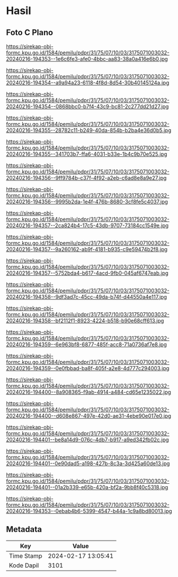 # Hasil

## Foto C Plano

https://sirekap-obj-formc.kpu.go.id/1584/pemilu/pdpr/31/75/07/10/03/3175071003032-20240216-194353--1e6c6fe3-afe0-4bbc-aa83-38a0a416e6b0.jpg

https://sirekap-obj-formc.kpu.go.id/1584/pemilu/pdpr/31/75/07/10/03/3175071003032-20240216-194354--a9a94a23-6118-4f8d-8d54-30b40145124a.jpg

https://sirekap-obj-formc.kpu.go.id/1584/pemilu/pdpr/31/75/07/10/03/3175071003032-20240216-194354--0868bbc0-b7f4-43c9-bc81-2c277dd21d27.jpg

https://sirekap-obj-formc.kpu.go.id/1584/pemilu/pdpr/31/75/07/10/03/3175071003032-20240216-194355--28782c11-b249-40da-854b-b2ba4e36d0b5.jpg

https://sirekap-obj-formc.kpu.go.id/1584/pemilu/pdpr/31/75/07/10/03/3175071003032-20240216-194355--341703b7-ffa6-4031-b33e-1b4c9b70e525.jpg

https://sirekap-obj-formc.kpu.go.id/1584/pemilu/pdpr/31/75/07/10/03/3175071003032-20240216-194356--9ff9784b-c37f-4f92-a2eb-c6ad8e8a9e27.jpg

https://sirekap-obj-formc.kpu.go.id/1584/pemilu/pdpr/31/75/07/10/03/3175071003032-20240216-194356--9995b2da-1e4f-476b-8680-3cf8fe5c4037.jpg

https://sirekap-obj-formc.kpu.go.id/1584/pemilu/pdpr/31/75/07/10/03/3175071003032-20240216-194357--2ca824b4-17c5-43db-9707-73184cc1549e.jpg

https://sirekap-obj-formc.kpu.go.id/1584/pemilu/pdpr/31/75/07/10/03/3175071003032-20240216-194357--9a260162-ab9f-4181-b935-c9e59474b2f8.jpg

https://sirekap-obj-formc.kpu.go.id/1584/pemilu/pdpr/31/75/07/10/03/3175071003032-20240216-194357--5752bda4-b617-4acd-9fb0-045af6747eab.jpg

https://sirekap-obj-formc.kpu.go.id/1584/pemilu/pdpr/31/75/07/10/03/3175071003032-20240216-194358--9df3ad7c-45cc-49da-b74f-d44550a4e117.jpg

https://sirekap-obj-formc.kpu.go.id/1584/pemilu/pdpr/31/75/07/10/03/3175071003032-20240216-194358--bf2112f1-8923-4224-b518-b90e68cff613.jpg

https://sirekap-obj-formc.kpu.go.id/1584/pemilu/pdpr/31/75/07/10/03/3175071003032-20240216-194359--6e963bf8-6877-485f-acc8-71a0736af7e8.jpg

https://sirekap-obj-formc.kpu.go.id/1584/pemilu/pdpr/31/75/07/10/03/3175071003032-20240216-194359--0e0fbbad-ba8f-405f-a2e8-4d777c294003.jpg

https://sirekap-obj-formc.kpu.go.id/1584/pemilu/pdpr/31/75/07/10/03/3175071003032-20240216-194400--8a908365-f9ab-4914-a484-cd65e1235022.jpg

https://sirekap-obj-formc.kpu.go.id/1584/pemilu/pdpr/31/75/07/10/03/3175071003032-20240216-194400--d608e867-497e-42d0-ae31-4ebe90e017e0.jpg

https://sirekap-obj-formc.kpu.go.id/1584/pemilu/pdpr/31/75/07/10/03/3175071003032-20240216-194401--be8a14d9-076c-4db7-b917-a9ed342fb02c.jpg

https://sirekap-obj-formc.kpu.go.id/1584/pemilu/pdpr/31/75/07/10/03/3175071003032-20240216-194401--0e90dad5-a198-427b-8c3a-3d425a60de13.jpg

https://sirekap-obj-formc.kpu.go.id/1584/pemilu/pdpr/31/75/07/10/03/3175071003032-20240216-194401--01a2b339-e65b-420a-bf2a-9bb8f40c5318.jpg

https://sirekap-obj-formc.kpu.go.id/1584/pemilu/pdpr/31/75/07/10/03/3175071003032-20240216-194353--0ebab4b6-5399-4547-b44a-1c9a8bd80013.jpg


## Metadata

| Key        | Value               |
| ---------- | ------------------- |
| Time Stamp | 2024-02-17 13:05:41 |
| Kode Dapil | 3101                |



